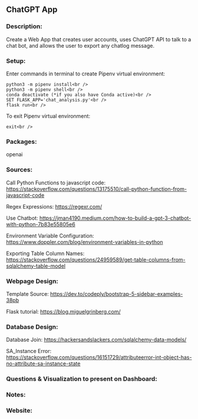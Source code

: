 ## ChatGPT App

### Description:
Create a Web App that creates user accounts, uses ChatGPT API to talk to a chat bot, and allows the user to export any chatlog message.

### Setup:
Enter commands in terminal to create Pipenv virtual environment:<br />
```
python3 -m pipenv install<br />
python3 -m pipenv shell<br />
conda deactivate (*if you also have Conda active)<br />
SET FLASK_APP='chat_analysis.py'<br />
flask run<br />
```
To exit Pipenv virtual environment:<br />
```
exit<br />
```
### Packages:
openai

### Sources:
Call Python Functions to javascript code: https://stackoverflow.com/questions/13175510/call-python-function-from-javascript-code

Regex Expressions: https://regexr.com/

Use Chatbot: https://jman4190.medium.com/how-to-build-a-gpt-3-chatbot-with-python-7b83e55805e6

Environment Variable Configuration: https://www.doppler.com/blog/environment-variables-in-python

Exporting Table Column Names: https://stackoverflow.com/questions/24959589/get-table-columns-from-sqlalchemy-table-model

### Webpage Design:
Template Source: https://dev.to/codeply/bootstrap-5-sidebar-examples-38pb

Flask tutorial: https://blog.miguelgrinberg.com/

### Database Design:
Database Join: https://hackersandslackers.com/sqlalchemy-data-models/

SA_Instance Error: https://stackoverflow.com/questions/16151729/attributeerror-int-object-has-no-attribute-sa-instance-state

### Questions & Visualization to present on Dashboard:


### Notes:


### Website:


